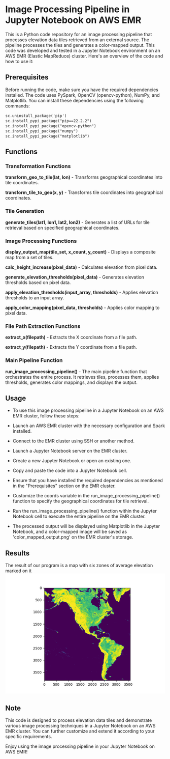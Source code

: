 # Image Processing Pipeline in Jupyter Notebook on AWS EMR
This is a Python code repository for an image processing pipeline that processes elevation data tiles retrieved from an external source. The pipeline processes the tiles and generates a color-mapped output. This code was developed and tested in a Jupyter Notebook environment on an AWS EMR (Elastic MapReduce) cluster. Here's an overview of the code and how to use it:

## Prerequisites
Before running the code, make sure you have the required dependencies installed. The code uses PySpark, OpenCV (opencv-python), NumPy, and Matplotlib. You can install these dependencies using the following commands:
```
sc.uninstall_package('pip')
sc.install_pypi_package("pip==22.2.2")
sc.install_pypi_package("opencv-python")
sc.install_pypi_package("numpy")
sc.install_pypi_package("matplotlib")
```
## Functions
### Transformation Functions
**transform_geo_to_tile(lat, lon)** - Transforms geographical coordinates into tile coordinates.

**transform_tile_to_geo(x, y)** - Transforms tile coordinates into geographical coordinates.
### Tile Generation
**generate_tiles(lat1, lon1, lat2, lon2)** - Generates a list of URLs for tile retrieval based on specified geographical coordinates.
### Image Processing Functions
**display_output_map(tile_set, x_count, y_count)** - Displays a composite map from a set of tiles.

**calc_height_increase(pixel_data)** - Calculates elevation from pixel data.

**generate_elevation_thresholds(pixel_data)** - Generates elevation thresholds based on pixel data.

**apply_elevation_thresholds(input_array, thresholds)** - Applies elevation thresholds to an input array.

**apply_color_mapping(pixel_data, thresholds)** - Applies color mapping to pixel data.
### File Path Extraction Functions
**extract_x(filepath)** - Extracts the X coordinate from a file path.

**extract_y(filepath)** - Extracts the Y coordinate from a file path.
### Main Pipeline Function
**run_image_processing_pipeline()** - The main pipeline function that orchestrates the entire process. It retrieves tiles, processes them, applies thresholds, generates color mappings, and displays the output.
## Usage
* To use this image processing pipeline in a Jupyter Notebook on an AWS EMR cluster, follow these steps:

* Launch an AWS EMR cluster with the necessary configuration and Spark installed.

* Connect to the EMR cluster using SSH or another method.

* Launch a Jupyter Notebook server on the EMR cluster.

* Create a new Jupyter Notebook or open an existing one.

* Copy and paste the code into a Jupyter Notebook cell.

* Ensure that you have installed the required dependencies as mentioned in the "Prerequisites" section on the EMR cluster.

* Customize the coords variable in the run_image_processing_pipeline() function to specify the geographical coordinates for tile retrieval.

* Run the run_image_processing_pipeline() function within the Jupyter Notebook cell to execute the entire pipeline on the EMR cluster.

* The processed output will be displayed using Matplotlib in the Jupyter Notebook, and a color-mapped image will be saved as 'color_mapped_output.png' on the EMR cluster's storage.

## Results
The result of our program is a map with six zones of average elevation marked on it
![Elevation map](https://github.com/jwszol-classes/aseied-2023-Pwawreniuk/blob/main/output_map.png)
## Note
This code is designed to process elevation data tiles and demonstrate various image processing techniques in a Jupyter Notebook on an AWS EMR cluster. You can further customize and extend it according to your specific requirements.

Enjoy using the image processing pipeline in your Jupyter Notebook on AWS EMR!
